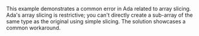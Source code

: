This example demonstrates a common error in Ada related to array slicing. Ada's array slicing is restrictive; you can't directly create a sub-array of the same type as the original using simple slicing.  The solution showcases a common workaround.